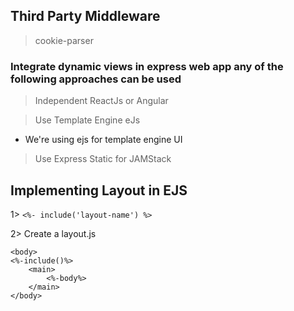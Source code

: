 ## Third Party Middleware

> cookie-parser

### Integrate dynamic views in express web app any of the following approaches can be used

> Independent ReactJs or Angular

> Use Template Engine eJs
- We're using ejs for template engine UI

> Use Express Static for JAMStack

## Implementing Layout in EJS
1> ```<%- include('layout-name') %>```

2> Create a layout.js

````
<body>
<%-include()%>
    <main>
        <%-body%>
    </main>
</body>
````
